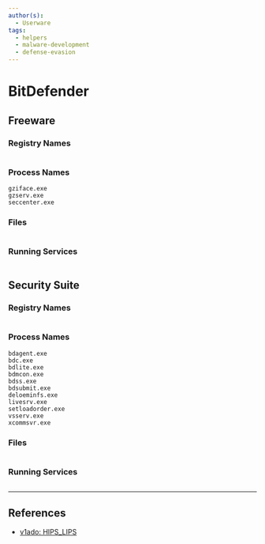 ```yaml
---
author(s):
  - Userware
tags:
  - helpers
  - malware-development
  - defense-evasion
---
```

# BitDefender

## Freeware

### Registry Names

```

```

### Process Names

```
gziface.exe
gzserv.exe
seccenter.exe
```

### Files

```

```

### Running Services

```

```

## Security Suite

### Registry Names

```

```

### Process Names

```
bdagent.exe
bdc.exe
bdlite.exe
bdmcon.exe
bdss.exe
bdsubmit.exe
deloeminfs.exe
livesrv.exe
setloadorder.exe
vsserv.exe
xcommsvr.exe
```

### Files

```

```

### Running Services

```

```

---
## References

- [v1ado: HIPS_LIPS](https://github.com/v1ado/HIPS_LIPS)